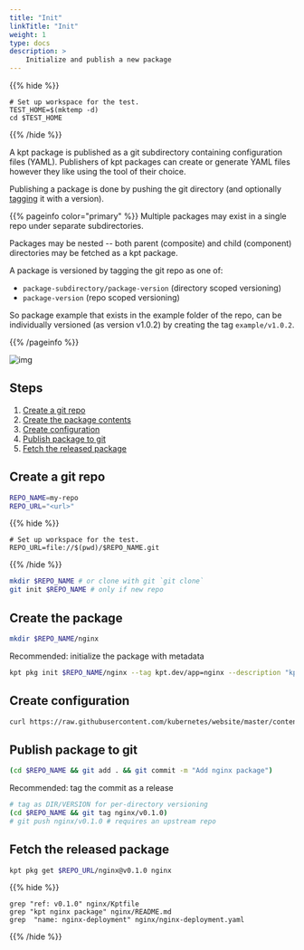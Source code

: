 ```yaml
---
title: "Init"
linkTitle: "Init"
weight: 1
type: docs
description: >
    Initialize and publish a new package
---
```


{{% hide %}}
<!-- @makeWorkplace @verifyStaleGuides-->
```
# Set up workspace for the test.
TEST_HOME=$(mktemp -d)
cd $TEST_HOME
```
{{% /hide %}}

A kpt package is published as a git subdirectory containing configuration
files (YAML). Publishers of kpt packages can create or generate YAML files
however they like using the tool of their choice.

Publishing a package is done by pushing the git directory
(and optionally [tagging] it with a version).

{{% pageinfo color="primary" %}}
Multiple packages may exist in a single repo under separate subdirectories.

Packages may be nested -- both parent (composite) and child
(component) directories may be fetched as a kpt package.

A package is versioned by tagging the git repo as one of:

- `package-subdirectory/package-version` (directory scoped versioning)
- `package-version` (repo scoped versioning)

So package example that exists in the example folder of the repo, can
be individually versioned (as version v1.0.2) by creating the tag `example/v1.0.2`.

{{% /pageinfo %}}

![img](/static/images/producer-guide.svg)

## Steps

1. [Create a git repo](#create-a-git-repo)
2. [Create the package contents](#create-the-package)
3. [Create configuration](#create-configuration)
4. [Publish package to git](#publish-package-to-git)
5. [Fetch the released package](#fetch-the-released-package)

## Create a git repo

<!-- @defineEnvVars @verifyStaleGuides-->
```sh
REPO_NAME=my-repo
REPO_URL="<url>"
```

{{% hide %}}
<!-- @setRepoUrlForTest @verifyStaleGuides-->
```
# Set up workspace for the test.
REPO_URL=file://$(pwd)/$REPO_NAME.git
```
{{% /hide %}}

<!-- @setupRepo @verifyStaleGuides-->
```sh
mkdir $REPO_NAME # or clone with git `git clone`
git init $REPO_NAME # only if new repo
```

## Create the package

<!-- @createPackage @verifyStaleGuides-->
```sh
mkdir $REPO_NAME/nginx
```

Recommended: initialize the package with metadata

<!-- @initPackage @verifyStaleGuides-->
```sh
kpt pkg init $REPO_NAME/nginx --tag kpt.dev/app=nginx --description "kpt nginx package"
```

## Create configuration

<!-- @addConfig @verifyStaleGuides-->
```sh
curl https://raw.githubusercontent.com/kubernetes/website/master/content/en/examples/controllers/nginx-deployment.yaml --output $REPO_NAME/nginx/nginx-deployment.yaml
```

## Publish package to git

<!-- @commitRepo @verifyStaleGuides-->
```sh
(cd $REPO_NAME && git add . && git commit -m "Add nginx package")
```

Recommended: tag the commit as a release

<!-- @createTag @verifyStaleGuides-->
```sh
# tag as DIR/VERSION for per-directory versioning
(cd $REPO_NAME && git tag nginx/v0.1.0)
# git push nginx/v0.1.0 # requires an upstream repo
```

## Fetch the released package

<!-- @fetchPackage @verifyStaleGuides-->
```sh
kpt pkg get $REPO_URL/nginx@v0.1.0 nginx
```

{{% hide %}}
<!-- @setRepoUrlForTest @verifyStaleGuides-->
```
grep "ref: v0.1.0" nginx/Kptfile
grep "kpt nginx package" nginx/README.md
grep  "name: nginx-deployment" nginx/nginx-deployment.yaml
```
{{% /hide %}}

[tagging]: https://git-scm.com/book/en/v2/Git-Basics-Tagging
